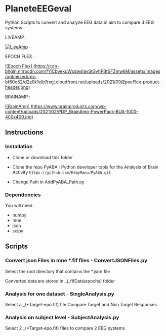 # PlaneteEEGeval

Python Scripts to convert and analyze EEG data in aim to compare 3 EEG systems : 

LIVEAMP :

[![LiveAmp](https://www.brainproducts.com/wp-content/uploads/2021/01/PDP_LiveAmp32-400x400.jpg)](https://www.brainproducts.com/solutions/liveamp/)


EPOCH FLEX : 

[![Epoch Flex] (https://cdn-bhgin.nitrocdn.com/fYiCbyekuWxdwsIavStGyhFBtSFZmwkM/assets/images/optimized/rev-bf60e52/d2z0k1elb7rxgj.cloudfront.net/uploads/2021/09/EpocFlex-product-header.png)](https://www.emotiv.com/epoc-flex/)


BRAINAMP : 

[![BrainAmp] (https://www.brainproducts.com/wp-content/uploads/2021/02/PDP_BrainAmp-PowerPack-BUA-1000-400x400.jpg)](https://www.brainproducts.com/solutions/brainamp/)


## Instructions

### Installation
- Clone or download this folder

- Clone the repo PyABA : Python developer tools for the Analysis of Brain Activity
`` https://github.com/MabyManu/PyABA.git ``

- Change Path in AddPyABA_Path.py

### Dependencies
You will need:

- numpy
- mne
- json
- scipy

## Scripts

### Convert json Files in mne *.fif files - ConvertJSONFiles.py


Select the root directory that contains the *.json file

Converted data are stored in _(\_fifData\epochs\) folder


### Analysis for one dataset - SingleAnalysis.py


Select a _(*Target-epo.fif) file
Compare Target and Non Target Responses


### Analysis on subject level - SubjectAnalysis.py


Select 2 _(*Target-epo.fif) files to compare 2 EEG systems

